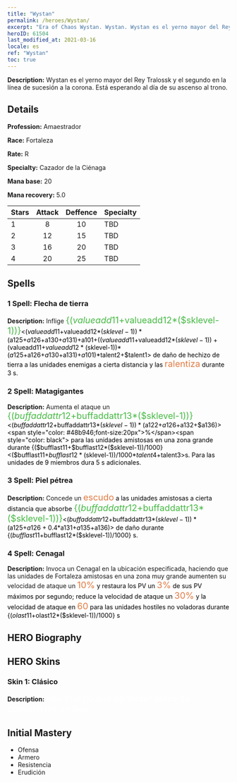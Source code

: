 ```yaml
---
title: "Wystan"
permalink: /heroes/Wystan/
excerpt: "Era of Chaos Wystan. Wystan. Wystan es el yerno mayor del Rey Tralossk y el segundo en la línea de sucesión a la corona. Está esperando al día de su ascenso al trono."
heroID: 61504
last_modified_at: 2021-03-16
locale: es
ref: "Wystan"
toc: true
---
```

 **Description:** Wystan es el yerno mayor del Rey Tralossk y el segundo en la línea de sucesión a la corona. Está esperando al día de su ascenso al trono.
## Details
 **Profession:** Amaestrador

 **Race:** Fortaleza

 **Rate:** R

 **Specialty:** Cazador de la Ciénaga

 **Mana base:** 20

 **Mana recovery:** 5.0


  | Stars   |     Attack     |    Deffence    |      Specialty     |
  |---------|:---------------:|:---------------:|--------------------|
  |    1    | 8 | 10 | TBD |
  |    2    | 12 | 15 | TBD |
  |    3    | 16 | 20 | TBD |
  |    4    | 20 | 25 | TBD |

## Spells
### 1 Spell: Flecha de tierra
 **Description:** Inflige <span style="color: #48b946;font-size:20px">{($valueadd11+$valueadd12*($sklevel-1))}</span><span style="color: black"><($valueadd11+$valueadd12*($sklevel-1))*($a125+$a126+$a130+$a131)+$a101+(($valueadd11+$valueadd12*($sklevel-1))+($valueadd11+$valueadd12*($sklevel-1))*($a125+$a126+$a130+$a131)+$a101)*$talent2+$talent1> de daño de hechizo de tierra a las unidades enemigas a cierta distancia y las <span style="color: #e07c44;font-size:20px">ralentiza</span><span style="color: black"> durante 3 s.

### 2 Spell: Matagigantes
 **Description:** Aumenta el ataque un <span style="color: #48b946;font-size:20px">{($buffaddattr12+$buffaddattr13*($sklevel-1))}</span><span style="color: black"><($buffaddattr12+$buffaddattr13*($sklevel-1))*($a122+$a126+$a132+$a136)><span style="color: #48b946;font-size:20px">%</span><span style="color: black"> para las unidades amistosas en una zona grande durante {($bufflast11+$bufflast12*($sklevel-1))/1000}<($bufflast11+$bufflast12*($sklevel-1))/1000*$talent4+$talent3>s. Para las unidades de 9 miembros dura 5 s adicionales.

### 3 Spell: Piel pétrea
 **Description:** Concede un <span style="color: #e07c44;font-size:20px">escudo</span><span style="color: black"> a las unidades amistosas a cierta distancia que absorbe <span style="color: #48b946;font-size:20px">{($buffaddattr12+$buffaddattr13*($sklevel-1))}</span><span style="color: black"><($buffaddattr12+$buffaddattr13*($sklevel-1))*($a125+$a126+0.4*$a131+$a135+$a136)> de daño durante {($bufflast11+$bufflast12*($sklevel-1))/1000} s.

### 4 Spell: Cenagal
 **Description:** Invoca un Cenagal en la ubicación especificada, haciendo que las unidades de Fortaleza amistosas en una zona muy grande aumenten su velocidad de ataque un <span style="color: #e07c44;font-size:20px">10%</span><span style="color: black"> y restaura los PV un <span style="color: #e07c44;font-size:20px">3%</span><span style="color: black"> de sus PV máximos por segundo; reduce la velocidad de ataque un <span style="color: #e07c44;font-size:20px">30%</span><span style="color: black"> y la velocidad de ataque en <span style="color: #e07c44;font-size:20px">60</span><span style="color: black"> para las unidades hostiles no voladoras durante {($olast11+$olast12*($sklevel-1))/1000} s


## HERO Biography

## HERO Skins
### Skin 1: **Clásico**

 **Description:** <span style="color: #ffffff;font-size:20px">Hay mucho que aprender antes de convertirme en Rey.</span>



## Initial Mastery
   - Ofensa
   - Armero
   - Resistencia
   - Erudición
